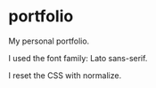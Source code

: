# portfolio
My personal portfolio.

I used the font family: Lato sans-serif.

I reset the CSS with normalize.

